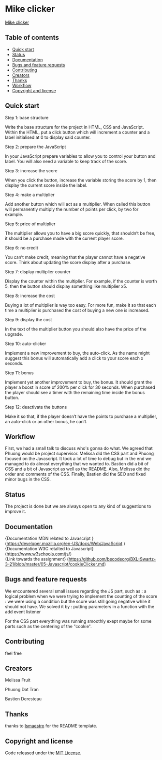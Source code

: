 # Mike clicker

 [Mike clicker](https://phuongdattran.github.io/cookie-clicker/) 


## Table of contents

- [Quick start](#quick-start)
- [Status](#status)
- [Documentation](#Documentation)
- [Bugs and feature requests](#bugs-and-feature-requests)
- [Contributing](#contributing)
- [Creators](#creators)
- [Thanks](#thanks)
- [Workflow](#workflow)
- [Copyright and license](#copyright-and-license)


## Quick start

Step 1: base structure

Write the base structure for the project in HTML, CSS and JavaScript. Within the HTML, put a click button which will increment a counter and a label initialised at 0 to display said counter.

Step 2: prepare the JavaScript

In your JavaScript prepare variables to allow you to control your button and label. You will also need a variable to keep track of the score.

Step 3: increase the score

When you click the button, increase the variable storing the score by 1, then display the current score inside the label.

Step 4: make a multiplier

Add another button which will act as a multiplier. When called this button will permanently multiply the number of points per click, by two for example.

Step 5: price of multiplier

The multiplier allows you to have a big score quickly, that shouldn’t be free, it should be a purchase made with the current player score.

Step 6: no credit

You can’t make credit, meaning that the player cannot have a negative score. Think about updating the score display after a purchase.

Step 7: display multiplier counter

Display the counter within the multiplier. For example, if the counter is worth 5, then the button should display something like multiplier x5.

Step 8: increase the cost

Buying a lot of multiplier is way too easy. For more fun, make it so that each time a multiplier is purchased the cost of buying a new one is increased.

Step 9: display the cost

In the text of the multiplier button you should also have the price of the upgrade.

Step 10: auto-clicker

Implement a new improvement to buy, the auto-click. As the name might suggest this bonus will automatically add a click to your score each x seconds.

Step 11: bonus

Implement yet another improvement to buy, the bonus. It should grant the player a boost in score of 200% per click for 30 seconds. When purchased the player should see a timer with the remaining time inside the bonus button.

Step 12: deactivate the buttons

Make it so that, if the player doesn’t have the points to purchase a multiplier, an auto-click or an other bonus, he can’t.


## Workflow

First, we had a small talk to discuss who's gonna do what. We agreed that Phuong would be project supervisor. 
Melissa did the CSS part and Phuong focused on the Javascript. It took a lot of time to debug but in the end we managed to do almost everything that we wanted to. Bastien did a bit of CSS and a bit of Javascript as well as the README. 
Also, Melissa did the order and comments of the CSS. Finally, Bastien did the SEO and fixed minor bugs in the CSS. 



## Status

The project is done but we are always open to any kind of suggestions to improve it. 

## Documentation

{Documentation MDN related to Javascript }  (https://developer.mozilla.org/en-US/docs/Web/JavaScript )
{Documentation W3C retalted to Javascript}  (https://www.w3schools.com/js/)                                        
{Link towards the assignment}   (https://github.com/becodeorg/BXL-Swartz-3-21/blob/master/05-Javascript/cookieClicker.md)

## Bugs and feature requests

We encountered several small issues regarding the JS part, such as : a logical problem when we were trying to implement the counting of the score : we were using a condition but the score was still going negative while it should not have. We solved it by : putting parameters in a function with the add event listener

For the CSS part everything was running smoothly exept maybe for some parts such as the centering of the "cookie". 

## Contributing

feel free

## Creators

Melissa Fruit

Phuong Dat Tran 

Bastien Deresteau

## Thanks

thanks to [Ismaestro](https://github.com/Ismaestro) for the README template. 


## Copyright and license

 Code released under the [MIT License](https://reponame/blob/master/LICENSE).


